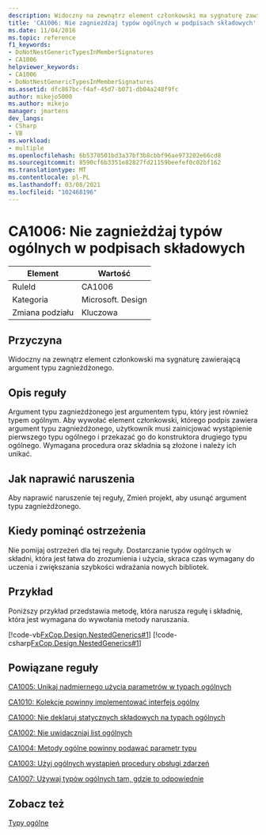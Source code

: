 ```yaml
---
description: Widoczny na zewnątrz element członkowski ma sygnaturę zawierającą argument typu zagnieżdżonego.
title: 'CA1006: Nie zagnieżdżaj typów ogólnych w podpisach składowych'
ms.date: 11/04/2016
ms.topic: reference
f1_keywords:
- DoNotNestGenericTypesInMemberSignatures
- CA1006
helpviewer_keywords:
- CA1006
- DoNotNestGenericTypesInMemberSignatures
ms.assetid: dfc867bc-f4af-45d7-b071-db04a248f9fc
author: mikejo5000
ms.author: mikejo
manager: jmartens
dev_langs:
- CSharp
- VB
ms.workload:
- multiple
ms.openlocfilehash: 6b5370501bd3a37bf3b8cbbf96ae973202e66cd8
ms.sourcegitcommit: 8590cf6b3351e82827fd21159beefef0c02bf162
ms.translationtype: MT
ms.contentlocale: pl-PL
ms.lasthandoff: 03/08/2021
ms.locfileid: "102468196"
---
```

# <a name="ca1006-do-not-nest-generic-types-in-member-signatures"></a>CA1006: Nie zagnieżdżaj typów ogólnych w podpisach składowych

|Element|Wartość|
|-|-|
|RuleId|CA1006|
|Kategoria|Microsoft. Design|
|Zmiana podziału|Kluczowa|

## <a name="cause"></a>Przyczyna
Widoczny na zewnątrz element członkowski ma sygnaturę zawierającą argument typu zagnieżdżonego.

## <a name="rule-description"></a>Opis reguły
Argument typu zagnieżdżonego jest argumentem typu, który jest również typem ogólnym. Aby wywołać element członkowski, którego podpis zawiera argument typu zagnieżdżonego, użytkownik musi zainicjować wystąpienie pierwszego typu ogólnego i przekazać go do konstruktora drugiego typu ogólnego. Wymagana procedura oraz składnia są złożone i należy ich unikać.

## <a name="how-to-fix-violations"></a>Jak naprawić naruszenia
Aby naprawić naruszenie tej reguły, Zmień projekt, aby usunąć argument typu zagnieżdżonego.

## <a name="when-to-suppress-warnings"></a>Kiedy pominąć ostrzeżenia
Nie pomijaj ostrzeżeń dla tej reguły. Dostarczanie typów ogólnych w składni, która jest łatwa do zrozumienia i użycia, skraca czas wymagany do uczenia i zwiększania szybkości wdrażania nowych bibliotek.

## <a name="example"></a>Przykład
Poniższy przykład przedstawia metodę, która narusza regułę i składnię, która jest wymagana do wywołania metody naruszania.

[!code-vb[FxCop.Design.NestedGenerics#1](../code-quality/codesnippet/VisualBasic/ca1006-do-not-nest-generic-types-in-member-signatures_1.vb)]
[!code-csharp[FxCop.Design.NestedGenerics#1](../code-quality/codesnippet/CSharp/ca1006-do-not-nest-generic-types-in-member-signatures_1.cs)]

## <a name="related-rules"></a>Powiązane reguły
[CA1005: Unikaj nadmiernego użycia parametrów w typach ogólnych](/dotnet/fundamentals/code-analysis/quality-rules/ca1005)

[CA1010: Kolekcje powinny implementować interfejs ogólny](/dotnet/fundamentals/code-analysis/quality-rules/ca1010)

[CA1000: Nie deklaruj statycznych składowych na typach ogólnych](/dotnet/fundamentals/code-analysis/quality-rules/ca1000)

[CA1002: Nie uwidaczniaj list ogólnych](/dotnet/fundamentals/code-analysis/quality-rules/ca1002)

[CA1004: Metody ogólne powinny podawać parametr typu](../code-quality/ca1004.md)

[CA1003: Użyj ogólnych wystąpień procedury obsługi zdarzeń](/dotnet/fundamentals/code-analysis/quality-rules/ca1003)

[CA1007: Używaj typów ogólnych tam, gdzie to odpowiednie](../code-quality/ca1007.md)

## <a name="see-also"></a>Zobacz też
[Typy ogólne](/dotnet/csharp/programming-guide/generics/index)
